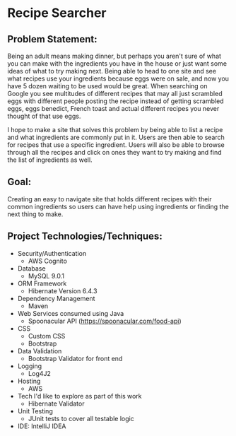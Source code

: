 # Recipe Searcher
## Problem Statement:
Being an adult means making dinner, but perhaps you aren't sure of what you can make with the ingredients you have in the house or just want some ideas of what to try making next. Being able to head to one site and see what recipes use your ingredients because eggs were on sale, and now you have 5 dozen waiting to be used would be great. When searching on Google you see multitudes of different recipes that may all just scrambled eggs with different people posting the recipe instead of getting scrambled eggs, eggs benedict, French toast and actual different recipes you never thought of that use eggs.

I hope to make a site that solves this problem by being able to list a recipe and what ingredients are commonly put in it. Users are then able to search for recipes that use a specific ingredient. Users will also be able to browse through all the recipes and click on ones they want to try making and find the list of ingredients as well.

## Goal:
Creating an easy to navigate site that holds different recipes with their common ingredients so users can have help using ingredients or finding the next thing to make.

## Project Technologies/Techniques:
- Security/Authentication
  - AWS Cognito
- Database
  - MySQL 9.0.1
- ORM Framework
  - Hibernate Version 6.4.3
- Dependency Management
  - Maven
- Web Services consumed using Java
  - Spoonacular API (https://spoonacular.com/food-api)
- CSS
  - Custom CSS
  - Bootstrap
- Data Validation
  - Bootstrap Validator for front end
- Logging
  - Log4J2
- Hosting
  - AWS
- Tech I'd like to explore as part of this work
  - Hibernate Validator
- Unit Testing
  - JUnit tests to cover all testable logic
- IDE: IntelliJ IDEA


